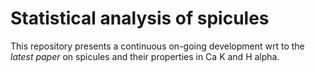 # Statistical analysis of spicules 

This repository presents a continuous on-going development wrt to the _latest paper_ on spicules and their properties in Ca K and H alpha. 
